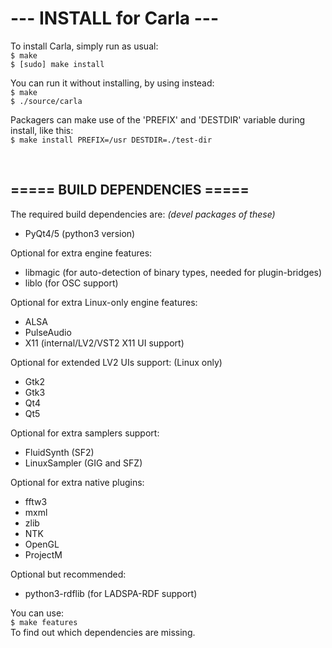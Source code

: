 # ---  INSTALL for Carla  ---

To install Carla, simply run as usual: <br/>
`$ make` <br/>
`$ [sudo] make install`

You can run it without installing, by using instead: <br/>
`$ make` <br/>
`$ ./source/carla`

Packagers can make use of the 'PREFIX' and 'DESTDIR' variable during install, like this: <br/>
`$ make install PREFIX=/usr DESTDIR=./test-dir`

<br/>

===== BUILD DEPENDENCIES =====
--------------------------------
The required build dependencies are: <i>(devel packages of these)</i>

 - PyQt4/5 (python3 version)

Optional for extra engine features:

 - libmagic (for auto-detection of binary types, needed for plugin-bridges)
 - liblo    (for OSC support)

Optional for extra Linux-only engine features:

 - ALSA
 - PulseAudio
 - X11 (internal/LV2/VST2 X11 UI support)

Optional for extended LV2 UIs support: (Linux only)

 - Gtk2
 - Gtk3
 - Qt4
 - Qt5

Optional for extra samplers support:

 - FluidSynth   (SF2)
 - LinuxSampler (GIG and SFZ)

Optional for extra native plugins:
 - fftw3
 - mxml
 - zlib
 - NTK
 - OpenGL
 - ProjectM

Optional but recommended:

 - python3-rdflib (for LADSPA-RDF support)


You can use: <br/>
`$ make features` <br/>
To find out which dependencies are missing.


<br/>
